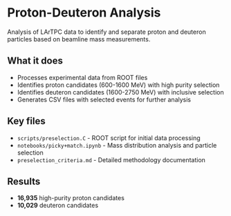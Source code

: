 # Proton-Deuteron Analysis

Analysis of LArTPC data to identify and separate proton and deuteron particles based on beamline mass measurements.

## What it does

- Processes experimental data from ROOT files
- Identifies proton candidates (600-1600 MeV) with high purity selection
- Identifies deuteron candidates (1600-2750 MeV) with inclusive selection
- Generates CSV files with selected events for further analysis

## Key files

- `scripts/preselection.C` - ROOT script for initial data processing
- `notebooks/picky+match.ipynb` - Mass distribution analysis and particle selection
- `preselection_criteria.md` - Detailed methodology documentation

## Results

- **16,935** high-purity proton candidates
- **10,029** deuteron candidates